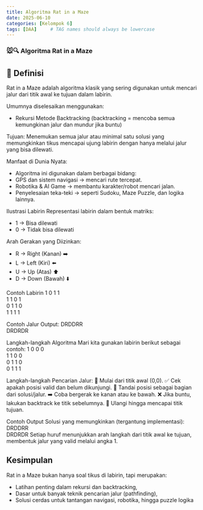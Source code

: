```yaml
---
title: Algoritma Rat in a Maze
date: 2025-06-10
categories: [Kelompok 6]
tags: [DAA]     # TAG names should always be lowercase
---
```


### **🐭🔍 Algoritma Rat in a Maze**
## 📖 Definisi
Rat in a Maze adalah algoritma klasik yang sering digunakan untuk mencari jalur dari titik awal ke tujuan dalam labirin.

Umumnya diselesaikan menggunakan:
- Rekursi
Metode Backtracking 
(backtracking = mencoba semua kemungkinan jalur dan mundur jika buntu)

Tujuan:
Menemukan semua jalur atau minimal satu solusi yang memungkinkan tikus mencapai ujung labirin dengan hanya melalui jalur yang bisa dilewati.

Manfaat di Dunia Nyata:
- Algoritma ini digunakan dalam berbagai bidang:
- GPS dan sistem navigasi → mencari rute tercepat.
- Robotika & AI Game → membantu karakter/robot mencari jalan.
- Penyelesaian teka-teki → seperti Sudoku, Maze Puzzle, dan logika lainnya.

Ilustrasi Labirin
Representasi labirin dalam bentuk matriks:
- 1 → Bisa dilewati
- 0 → Tidak bisa dilewati 

Arah Gerakan yang Diizinkan:
- R → Right (Kanan) ➡️
- L → Left (Kiri) ⬅️
- U → Up (Atas) ⬆️
- D → Down (Bawah) ⬇️

Contoh Labirin
1 0 1 1  
1 1 0 1  
0 1 1 0  
1 1 1 1

Contoh Jalur Output:
DRDDRR  
DRDRDR

Langkah-langkah Algoritma
Mari kita gunakan labirin berikut sebagai contoh:
1 0 0 0  
1 1 0 0  
0 1 1 0  
0 1 1 1

Langkah-langkah Pencarian Jalur:
🚩 Mulai dari titik awal (0,0).
✅ Cek apakah posisi valid dan belum dikunjungi.
🧭 Tandai posisi sebagai bagian dari solusi/jalur.
➡️ Coba bergerak ke kanan atau ke bawah.
❌ Jika buntu, lakukan backtrack ke titik sebelumnya.
🔁 Ulangi hingga mencapai titik tujuan.

Contoh Output
Solusi yang memungkinkan (tergantung implementasi):
DRDDRR  
DRDRDR
Setiap huruf menunjukkan arah langkah dari titik awal ke tujuan, membentuk jalur yang valid melalui angka 1.

## Kesimpulan
Rat in a Maze bukan hanya soal tikus di labirin, tapi merupakan:
- Latihan penting dalam rekursi dan backtracking,
- Dasar untuk banyak teknik pencarian jalur (pathfinding),
- Solusi cerdas untuk tantangan navigasi, robotika, hingga puzzle logika